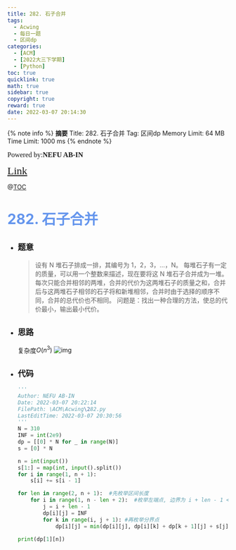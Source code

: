 ```yaml
---
title: 282. 石子合并
tags:
  - Acwing
  - 每日一题
  - 区间dp
categories:
  - [ACM]
  - [2022大三下学期]
  - [Python]
toc: true
quicklink: true
math: true
sidebar: true
copyright: true
reward: true
date: 2022-03-07 20:14:30
---
```



{% note info %}
**摘要**
Title: 282. 石子合并
Tag: 区间dp
Memory Limit: 64 MB
Time Limit: 1000 ms
{% endnote %}
<!-- more -->

<font size=3 face=楷体>Powered by:**NEFU AB-IN**</font>

<font color=#FFA500 size=5 face=楷体>[Link](https://www.acwing.com/problem/content/284/)</font>

@[TOC](文章目录)

# <font color=#6495ED size=6>282. 石子合并</font>

* ## <font size=4 face=粗体>题意</font>

  >设有 N 堆石子排成一排，其编号为 1，2，3，…，N。
  >每堆石子有一定的质量，可以用一个整数来描述，现在要将这 N 堆石子合并成为一堆。
  >每次只能合并相邻的两堆，合并的代价为这两堆石子的质量之和，合并后与这两堆石子相邻的石子将和新堆相邻，合并时由于选择的顺序不同，合并的总代价也不相同。
  >问题是：找出一种合理的方法，使总的代价最小，输出最小代价。

* ## <font size=4 face=粗体>思路</font>

  复杂度$O(n^3)$
  ![img](https://oss.ab-in.cn/Pictures/hebingshizi.png)

* ## <font size=4 face=粗体>代码</font>

  ```python
  '''
  Author: NEFU AB-IN
  Date: 2022-03-07 20:22:14
  FilePath: \ACM\Acwing\282.py
  LastEditTime: 2022-03-07 20:30:56
  '''
  N = 310
  INF = int(2e9)
  dp = [[0] * N for _ in range(N)]
  s = [0] * N

  n = int(input())
  s[1:] = map(int, input().split())
  for i in range(1, n + 1):
      s[i] += s[i - 1]

  for len in range(2, n + 1):  #先枚举区间长度
      for i in range(1, n - len + 2):  #枚举左端点, 边界为 i + len - 1 <= n
          j = i + len - 1
          dp[i][j] = INF
          for k in range(i, j + 1): #再枚举分界点
              dp[i][j] = min(dp[i][j], dp[i][k] + dp[k + 1][j] + s[j] - s[i - 1])

  print(dp[1][n])
  ```